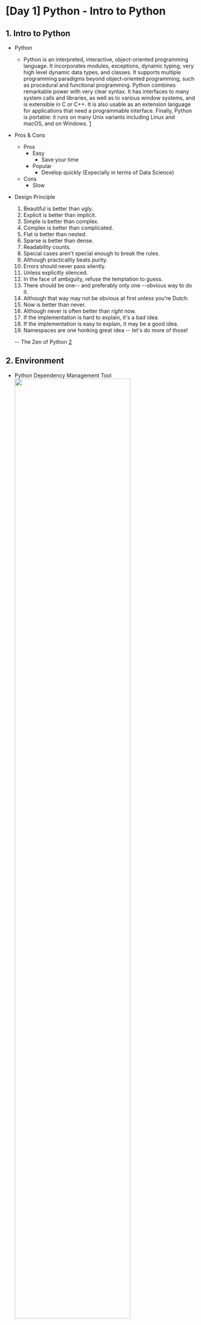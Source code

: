 # [Day 1] Python - Intro to Python

## 1. Intro to Python

- Python
  - Python is an interpreted, interactive, object-oriented programming language. It incorporates modules, exceptions, dynamic typing, very high level dynamic data types, and classes. It supports multiple programming paradigms beyond object-oriented programming, such as procedural and functional programming. Python combines remarkable power with very clear syntax. It has interfaces to many system calls and libraries, as well as to various window systems, and is extensible in C or C++. It is also usable as an extension language for applications that need a programmable interface. Finally, Python is portable: it runs on many Unix variants including Linux and macOS, and on Windows. [1]
- Pros & Cons
  - Pros
    - Easy
      - Save your time
    - Popular
      - Develop quickly (Expecially in terms of Data Science)
  - Cons
    - Slow
- Design Principle

  1. Beautiful is better than ugly.
  2. Explicit is better than implicit.
  3. Simple is better than complex.
  4. Complex is better than complicated.
  5. Flat is better than nested.
  6. Sparse is better than dense.
  7. Readability counts.
  8. Special cases aren't special enough to break the rules.
  9. Although practicality beats purity.
  10. Errors should never pass silently.
  11. Unless explicitly silenced.
  12. In the face of ambiguity, refuse the temptation to guess.
  13. There should be one-- and preferably only one --obvious way to do it.
  14. Although that way may not be obvious at first unless you're Dutch.
  15. Now is better than never.
  16. Although never is often better than _right_ now.
  17. If the implementation is hard to explain, it's a bad idea.
  18. If the implementation is easy to explain, it may be a good idea.
  19. Namespaces are one honking great idea -- let's do more of those!

  -- The Zen of Python [2]

## 2. Environment

- Python Dependency Management Tool
  <img src="https://assets.website-files.com/604197abb436036ef8167c1a/6215318e1c8af45acf22dcd5_Ayla%26Dan%20Blog2%20Tables.jpg" width=80%>
  <img src="https://assets.website-files.com/604197abb436036ef8167c1a/62155527cf77a80142a5ecff_keysized.png" width=80%> [3]

- Popular Python IDE

  - VScode
  - PyCharm
  - Jupyter Notebook/Lab
    - JupyterLab is the next-generation user interface for Project Jupyter offering all the familiar building blocks of the classic Jupyter Notebook (notebook, terminal, text editor, file browser, rich outputs, etc.) in a flexible and powerful user interface. [4]

- Colab
  - Colaboratory, or “Colab” for short, is a product from Google Research. Colab allows anybody to write and execute arbitrary python code through the browser, and is especially well suited to machine learning, data analysis and education. More technically, Colab is a hosted Jupyter notebook service that requires no setup to use, while providing access free of charge to computing resources including GPUs. [5]
  - Shortcuts (Jupyer vs Colab)
    <img src="https://www.googleapis.com/download/storage/v1/b/kaggle-forum-message-attachments/o/inbox%2F5703564%2Fc5ccef67da06b3b2aad5795cd722849a%2F2.png?generation=1602690479582417&alt=media" width=80%> [6]

## 3. Tutorial

- Document
  - Official Document
    - https://docs.python.org/3/
- Cheatsheet
  - Python Crash Course, Second Edition
    - https://ehmatthes.github.io/pcc_2e/cheat_sheets/cheat_sheets/
- Style Guide
  - https://peps.python.org/pep-0008/
- Web Scraping Library
<img src="https://lh5.googleusercontent.com/rlg9qeczFXWK8NvQsFIM8xQn9LC5x1QNflNMNGN_Uga2xAfQZWQYVMcwirIjK8L7JAPEQxhqRRTC1Xvd8-tQBkxgIjckhYSxTZFo2sr8-BDoUPRXGAv6prWLRh7rB-WfHIR1UcfcPrG3zf0GESV7J3UFK-FhsyyIV_HSHTOM50uK3YHLY6FMqPIb" width=80%> [7]

<!-- Reference -->

[1]: https://docs.python.org/3/faq/general.html
[2]: https://peps.python.org/pep-0020/#the-zen-of-python
[3]: https://www.recursion.com/news/recursion-developer-experience-evaluating-python-dependency-managers
[4]: https://github.com/jupyterlab/jupyterlab
[5]: https://research.google.com/colaboratory/faq.html#:~:text=linkdone,learning%2C%20data%20analysis%20and%20education
[6]: https://www.googleapis.com/download/storage/v1/b/kaggle-forum-message-attachments/o/inbox%2F5703564%2Fc5ccef67da06b3b2aad5795cd722849a%2F2.png?generation=1602690479582417&alt=media
[7]: https://lh5.googleusercontent.com/rlg9qeczFXWK8NvQsFIM8xQn9LC5x1QNflNMNGN_Uga2xAfQZWQYVMcwirIjK8L7JAPEQxhqRRTC1Xvd8-tQBkxgIjckhYSxTZFo2sr8-BDoUPRXGAv6prWLRh7rB-WfHIR1UcfcPrG3zf0GESV7J3UFK-FhsyyIV_HSHTOM50uK3YHLY6FMqPIb
